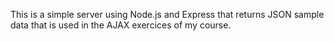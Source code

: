This is a simple server using Node.js and Express that returns JSON sample data that is used in the AJAX exercices of my course.